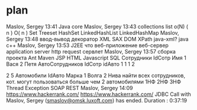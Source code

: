 # plan

Maslov, Sergey 13:41
Java core
Maslov, Sergey 13:43
collections
list
o(N)
( n )
O( n )
Set
Treeset HashSet
LinkedHashList
LinkedHashMap
Maslov, Sergey 13:48
ввод-вывод
декоратор
XML
SAX DOM
XPath
java-xml?
java c++
Maslov, Sergey 13:53
J2EE
что веб-приложение
веб-сервер
application server
http request
сервлет
Maslov, Sergey 13:57
сборка проекта
Ant Maven
JSP
HTML Javascript
SQL
Сотрудники
IdСотр Имя
1 Вася
2 Петя
АвтоСотрудников
IdСотр idАвто
1 1
1 2

2 5
Автомобили
IdАвто Марка
1 Волга
2 Нива
найти всех сотрудников, кот. могут пользоваться больше чем 2 автомобилями
1НФ 2НФ 3НФ
Thread
Exception
SOAP REST
Maslov, Sergey 14:09
https://www.hackerrank.com/ <https://www.hackerrank.com/> 
JDBC
Call with Maslov, Sergey (smaslov@omsk.luxoft.com) has ended. Duration : 0:37:19 
